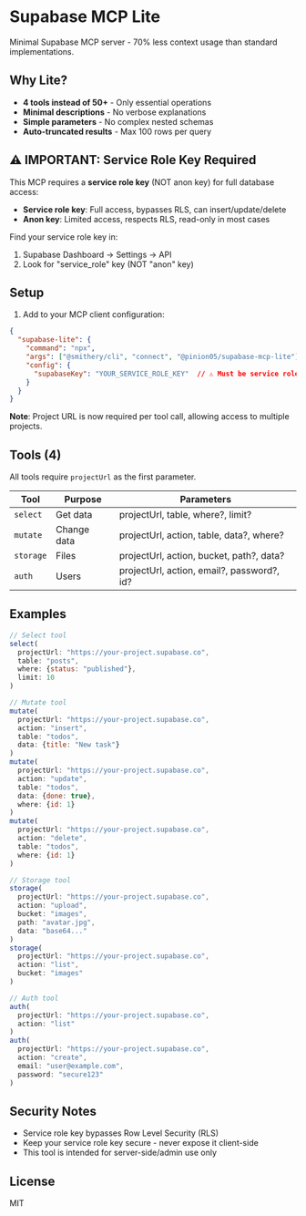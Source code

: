 # Supabase MCP Lite

Minimal Supabase MCP server - 70% less context usage than standard implementations.

## Why Lite?

- **4 tools instead of 50+** - Only essential operations  
- **Minimal descriptions** - No verbose explanations
- **Simple parameters** - No complex nested schemas
- **Auto-truncated results** - Max 100 rows per query

## ⚠️ IMPORTANT: Service Role Key Required

This MCP requires a **service role key** (NOT anon key) for full database access:
- **Service role key**: Full access, bypasses RLS, can insert/update/delete
- **Anon key**: Limited access, respects RLS, read-only in most cases

Find your service role key in:
1. Supabase Dashboard → Settings → API
2. Look for "service_role" key (NOT "anon" key)

## Setup

1. Add to your MCP client configuration:

```json
{
  "supabase-lite": {
    "command": "npx",
    "args": ["@smithery/cli", "connect", "@pinion05/supabase-mcp-lite"],
    "config": {
      "supabaseKey": "YOUR_SERVICE_ROLE_KEY"  // ⚠️ Must be service role key!
    }
  }
}
```

**Note**: Project URL is now required per tool call, allowing access to multiple projects.

## Tools (4)

All tools require `projectUrl` as the first parameter.

| Tool | Purpose | Parameters |
|------|---------|------------|
| `select` | Get data | projectUrl, table, where?, limit? |
| `mutate` | Change data | projectUrl, action, table, data?, where? |
| `storage` | Files | projectUrl, action, bucket, path?, data? |
| `auth` | Users | projectUrl, action, email?, password?, id? |

## Examples

```javascript
// Select tool  
select(
  projectUrl: "https://your-project.supabase.co",
  table: "posts", 
  where: {status: "published"}, 
  limit: 10
)

// Mutate tool
mutate(
  projectUrl: "https://your-project.supabase.co",
  action: "insert", 
  table: "todos", 
  data: {title: "New task"}
)
mutate(
  projectUrl: "https://your-project.supabase.co",
  action: "update", 
  table: "todos", 
  data: {done: true}, 
  where: {id: 1}
)
mutate(
  projectUrl: "https://your-project.supabase.co",
  action: "delete", 
  table: "todos", 
  where: {id: 1}
)

// Storage tool
storage(
  projectUrl: "https://your-project.supabase.co",
  action: "upload", 
  bucket: "images", 
  path: "avatar.jpg", 
  data: "base64..."
)
storage(
  projectUrl: "https://your-project.supabase.co",
  action: "list", 
  bucket: "images"
)

// Auth tool
auth(
  projectUrl: "https://your-project.supabase.co",
  action: "list"
)
auth(
  projectUrl: "https://your-project.supabase.co",
  action: "create", 
  email: "user@example.com", 
  password: "secure123"
)
```

## Security Notes

- Service role key bypasses Row Level Security (RLS)
- Keep your service role key secure - never expose it client-side
- This tool is intended for server-side/admin use only

## License

MIT